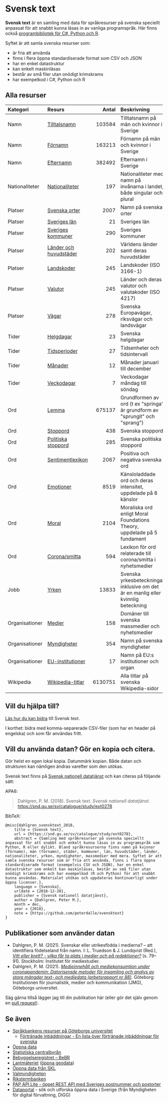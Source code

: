 # Svensk text

**Svensk text** är en samling med data för språkresurser på svenska speciellt anpassat för att snabbt kunna läsas in av vanliga programspråk. Här finns också [programbibliotek för C#, Python och R](src/).

Syftet är att samla svenska resurser som:

- är fria att använda
- finns i flera öppna standardiserade format som CSV och JSON
- har en enkel datastruktur
- kan enkelt maskinläsas
- består av små filer utan onödigt krimskrams
- har exempelkod i C#, Python och R

## Alla resurser

Kategori         | Resurs                                | Antal   | Beskrivning
:--------------- | :------------------------------------ | ------: | :-------------------------------------------- 
Namn             | [Tilltalsnamn](namn/)                 | 103584  | Tilltalsnamn på män och kvinnor i Sverige
Namn             | [Förnamn](namn/)                      | 163213  | Förnamn på män och kvinnor i Sverige
Namn             | [Efternamn](namn/)                    | 382492  | Efternamn i Sverige
Nationaliteter   | [Nationaliteter](nationaliteter/)     | 197     | Nationaliteter med namn på invånarna i landet, både singular och plural
Platser          | [Svenska orter](platser/)             | 2007    | Namn på svenska orter
Platser          | [Sveriges län](platser/)              | 21      | Sveriges län
Platser          | [Sveriges kommuner](platser/)         | 290     | Sveriges kommuner
Platser          | [Länder och huvudstäder](platser/)    | 202     | Världens länder samt deras huvudstäder
Platser          | [Landskoder](platser/)                | 245     | Landskoder (ISO 3166-1)
Platser          | [Valutor](platser/)                   | 245     | Länder och deras valutor och valutakoder (ISO 4217)
Platser          | [Vägar](platser/)                     | 278     | Svenska Europavägar, riksvägar och landsvägar
Tider            | [Helgdagar](tider/)                   | 23      | Svenska helgdagar
Tider            | [Tidsperioder](tider/)                | 27      | Tidsenheter och tidsintervall
Tider            | [Månader](tider/)                     | 12      | Månader januari till december
Tider            | [Veckodagar](tider/)                  | 7       | Veckodagar måndag till söndag
Ord              | [Lemma](lemma/)                       | 675137  | Grundformen av ord (t ex "springa" är grundform av "sprungit" och "sprang")
Ord              | [Stoppord](stoppord/)                 | 438     | Svenska stoppord
Ord              | [Politiska stoppord](stoppord/)       | 285     | Svenska politiska stoppord
Ord              | [Sentimentlexikon](sentiment/)        | 2067    | Positiva och negativa svenska ord
Ord              | [Emotioner](emotioner/)               | 8519    | Känsloladdade ord och deras intensitet, uppdelade på 8 känslor
Ord              | [Moral](moral/)                       | 2104    | Moraliska ord enligt Moral Foundations Theory, uppdelade på 5 fundament
Ord              | [Corona/smitta](lexikon/)             | 594     | Lexikon för ord relaterade till corona/smitta i nyhetsmedier
Jobb             | [Yrken](yrken/)                       | 13833   | Svenska yrkesbeteckningar inklusive om det är en manlig eller kvinnlig beteckning
Organisationer   | [Medier](organisationer/)             | 158     | Domäner till svenska massmedier och nyhetsmedier
Organisationer   | [Myndigheter](organisationer/)        | 354     | Namn på svenska myndigheter
Organisationer   | [EU-institutioner](organisationer/)   | 17      | Namn på EU:s institutioner och organ
Wikipedia        | [Wikipedia-titlar](wikipedia/)        | 6130751 | Alla titlar på svenska Wikipedia-sidor

## Vill du hjälpa till?

[Läs hur du  kan bidra](CONTRIBUTE.md) till Svensk text.

I korthet: bidra med komma-separerade CSV-filer (som har en header på engelska) och som får användas fritt.

## Vill du använda datan? Gör en kopia och citera.

Gör helst en egen lokal kopia. Datummärk kopian. Både datan och strukturen kan nämligen ändras varefter som den utökas.

Svensk text finns på [Svensk nationell datatjänst](https://snd.gu.se/sv/catalogue/study/ext0278) och kan citeras på följande sätt:

APA6:

> Dahlgren, P. M. (2018). Svensk text. *Svensk nationell datatjänst*. https://snd.gu.se/sv/catalogue/study/ext0278

BibTeX:

```
@misc{dahlgren_svensktext_2018,
	title = {Svensk text},
	url = {https://snd.gu.se/sv/catalogue/study/ext0278},
	abstract = {Samling med språkresurser på svenska speciellt anpassat för att snabbt och enkelt kunna läsas in av programspråk som Python, R eller dylikt. Bland språkresurserna finns namn på kvinnor (förnamn), män (förnamn), städer, kommuner, län, huvudstäder, länder, nationaliteter, yrken, myndigheter, massmedier med mera. Syftet är att samla svenska resurser som är fria att använda, finns i flera öppna standardiserade format (exempelvis CSV och JSON), har en enkel datastruktur som enkelt kan maskinläsas, består av små filer utan onödigt krimskrams och har exempelkod (R och Python) för att snabbt kunna användas. Materialet utökas och uppdateras kontinuerligt under öppna licenser.},
	language = {Svenska},
	urldate = {2018-12-20},
	publisher = {Svensk nationell datatjänst},
	author = {Dahlgren, Peter M.},
	month = dec,
	year = {2018},
	note = {https://github.com/peterdalle/svensktext}
}
```

## Publikationer som använder datan

- Dahlgren, P. M. (2021). Svenskar eller utrikesfödda i medierna? – att identifiera födelseland från namn. I: L. Truedson & J. Lundqvist (Red.), [*Vitt eller brett? - vilka får ta plats i medier och på redaktioner?*](https://mediestudier.se/publikationer/vitt-eller-brett/) (s. 79–91). Stockholm: Institutet för mediestudier.
- Dahlgren, P. M. (2021). [*Medieinnehåll och mediekonsumtion under coronapandemin: Datoriserade metoder för insamling och analys av stora mängder text- och mediedata (arbetsrapport nr 88)*](https://www.gu.se/jmg/var-forskning/publikationer/jmgs-rapportserie). Göteborg: Institutionen för journalistik, medier och kommunikation (JMG), Göteborgs universitet.

Säg gärna tillså lägger jag till din publikation här (eller gör det själv genom en [pull request](https://docs.github.com/en/pull-requests/collaborating-with-pull-requests/proposing-changes-to-your-work-with-pull-requests/about-pull-requests)).

## Se även

- [Språkbankens resurser på Göteborgs universitet](https://spraakbanken.gu.se/swe/resurser)
  - [Förtränade inbäddningar - En lista över förtränade inbäddningar för svenska](https://spraakbanken.gu.se/resurser/embeddings)
- [Öppna data](https://oppnadata.se/)
- [Statistiska centralbyrån](http://www.scb.se/)
- [Bebyggelseregistret – BeBR](https://www.raa.se/hitta-information/bebyggelseregistret-bebr/)
- [Lantmäteriet](https://www.lantmateriet.se/) ([öppna geodata](https://www.lantmateriet.se/sv/Kartor-och-geografisk-information/oppna-data/))
- [Öppna data från SKL](https://skl.se/naringslivarbetedigitalisering/digitalisering/informationsforsorjningochdigitalinfrastruktur/oppnadata/sklsoppnadata.psidata.html)
- [Valmyndigheten](https://www.val.se/)
- [Rikstermbanken](http://www.rikstermbanken.se/)
- [PAP API Lite - öppet REST API med Sveriges postnummer och postorter](https://papilite.se/)
- [Dataportal](https://www.dataportal.se/) - sök och utforska öppna data i Sverige (från Myndigheten för digital förvaltning, DIGG)
